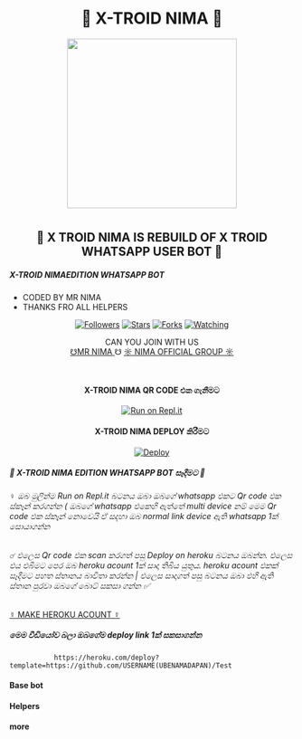 <h1 align="center"><b> 🐺 X-TROID NIMA 🐺  </b></h1>

<p>
<div align="center">
  <img src="https://i.ibb.co/wyWzxgq/1275240.jpg" width="300" height="300">
	
# <h2> 🐺 X TROID NIMA IS REBUILD OF X TROID WHATSAPP USER BOT 🐺 </h2>
</div align="center">

##### X-TROID NIMAEDITION WHATSAPP BOT
* CODED BY MR NIMA
* THANKS FRO ALL HELPERS

<p align="center">
<a href="https://github.com/MRnimaofc2/X-TROID-NIMA"><img title="Followers" src="https://img.shields.io/github/followers/MRnimaofc2?color=blue&style=flat-square"></a>
<a href="https://github.com/MRnimaofc2/X-TROID-NIMA"><img title="Stars" src="https://img.shields.io/github/stars/MRnimaofc2/X-TROID-NIMA?color=red&style=flat-square"></a>
<a href="https://github.com/MRnimaofc2/X-TROID-NIMA/network/members"><img title="Forks" src="https://img.shields.io/github/forks/MRnimaofc2/X-TROID-NIMA?color=red&style=flat-square"></a>
<a href="https://github.com/MRnimaofc2/X-TROID-NIMA/watchers"><img title="Watching" src="https://img.shields.io/github/watchers/MRnimaofc2/X-TROID-NIMA?label=Watchers&color=blue&style=flat-square"></a>
</p>

 <p align="center">
     CAN YOU JOIN WITH US 
    <br>
        <a href="wa.me/94719574492"> ☋MR NIMA </a> ☋
        <a href="https://chat.whatsapp.com/Fs5ZpTLA3u64JN5a6K3a44">☼ NIMA OFFICIAL GROUP ☼</a> 
</p>
</br>

<p>
<div align="center">

	
<h4>X-TROID NIMA QR CODE එක ගැනීමට </h4>
 
[![Run on Repl.it](https://repl.it/badge/github/phaticusthiccy/WhatsAsenaDuplicated)](https://replit.com/@mrnimaofc/X-TROID-NIMA)

<h4> X-TROID NIMA DEPLOY කිරීමට </h4>
	
[![Deploy](https://www.herokucdn.com/deploy/button.svg)](https://heroku.com/deploy?template=https://github.com/MRnimaofc2/Test
	)
</div align="center">
</p>
	
	
	
##### 🐺 X-TROID NIMA EDITION WHATSAPP BOT සෑදීමට 🐺 

###### ♀ ඔබ මුලින්ම Run on Repl.it බටනය ඔබා ඔබගේ whatsapp  එකට Qr code එක ස්කෑන් කරගන්න ( ඔබගේ whatsapp එකෙහි ඇත්තේ multi device නම් මෙම Qr code එක ස්කෑන් නොවෙයි ඒ සදහා ඔබ normal link device ඇති whatsapp 1ක් සොයාගන්න 

###### ☌ එලෙස Qr code එක scan කරගත් පසු Deploy on heroku  බටනය ඔබන්න. එලෙස එය එබීමට පෙර ඔබ heroku acount 1ක් සාදා තිබිය යුතුය.  heroku acount එකක් සෑදීමට පහත ස්තානය බාවිතා කරන්න | එලෙස සාදාගත් පසු බටනය ඔබා එහි ඇති ස්තාන පුරවා ඔබගේ බොට් සකසා ගන්න ✅



 <a href="https://id.heroku.com/signup/login">☿ MAKE HEROKU ACOUNT ☿ </a>
 
 
 
 
 
 #####  මෙම වීඩියෝව බලා ඔබගේම deploy link 1ක් සකසාගන්න 
 
         
               https://heroku.com/deploy?template=https://github.com/USERNAME(UBENAMADAPAN)/Test
	       
	      

#### Base bot

#### Helpers

#### more

